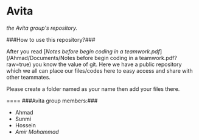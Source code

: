 Avita
=====
*the Avita group's repository.*

###How to use this repository?###

After you read [_Notes before begin coding in a teamwork.pdf_](/Ahmad/Documents/Notes before begin coding in a teamwork.pdf?raw=true) you know the value of git. Here we have a public repository which we all can place our files/codes here to easy access and share with other teammates.

Please create a folder named as your name then add your files there.


====
###Avita group members:###
- Ahmad
- Sunmi
- Hossein
- *Amir Mohammad*
